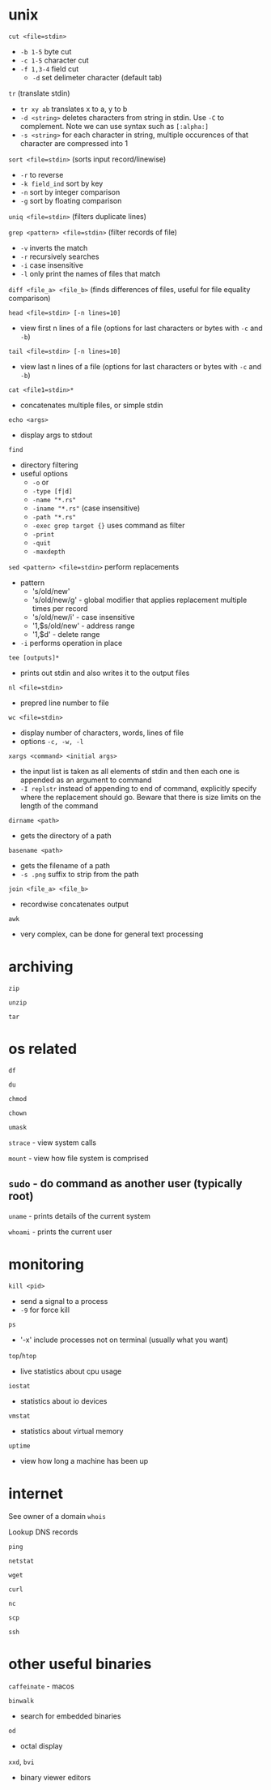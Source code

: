 # unix

`cut <file=stdin>`
- `-b 1-5` byte cut
- `-c 1-5` character cut
- `-f 1,3-4` field cut
    - `-d` set delimeter character (default tab)

`tr` (translate stdin)
- `tr xy ab` translates x to a, y to b
- `-d <string>` deletes characters from string in stdin. Use `-C` to complement. Note we can use syntax such as `[:alpha:]`
- `-s <string>` for each character in string, multiple occurences of that character are compressed into 1

`sort <file=stdin>` (sorts input record/linewise)
- `-r` to reverse
- `-k field_ind` sort by key
- `-n` sort by integer comparison
- `-g` sort by floating comparison

`uniq <file=stdin>` (filters duplicate lines)

`grep <pattern> <file=stdin>` (filter records of file)
- `-v` inverts the match
- `-r` recursively searches
- `-i` case insensitive
- `-l` only print the names of files that match

`diff <file_a> <file_b>` (finds differences of files, useful for file equality comparison)

`head <file=stdin> [-n lines=10]`
- view first n lines of a file (options for last characters or bytes with `-c` and `-b`)

`tail <file=stdin> [-n lines=10]`
- view last n lines of a file (options for last characters or bytes with `-c` and `-b`)

`cat <file1=stdin>*`
- concatenates multiple files, or simple stdin

`echo <args>`
- display args to stdout

`find`
- directory filtering
- useful options
    - `-o` or
    - `-type [f|d]`
    - `-name "*.rs"`
    - `-iname "*.rs"` (case insensitive)
    - `-path "*.rs"`
    - `-exec grep target {}` uses command as filter
    - `-print`
    - `-quit`
    - `-maxdepth`

`sed <pattern> <file=stdin>` perform replacements
- pattern 
    - 's/old/new'
    - 's/old/new/g' - global modifier that applies replacement multiple times per record
    - 's/old/new/i' - case insensitive
    - '1,$s/old/new' - address range
    - '1,$d' - delete range
- `-i` performs operation in place

`tee [outputs]*`
- prints out stdin and also writes it to the output files

`nl <file=stdin>`
- prepred line number to file

`wc <file=stdin>` 
- display number of characters, words, lines of file
- options `-c, -w, -l`

`xargs <command> <initial args>`
- the input list is taken as all elements of stdin and then each one is appended as an argument to command
- `-I replstr` instead of appending to end of command, explicitly specify where the replacement should go. Beware that there is size limits on the length of the command

`dirname <path>`
- gets the directory of a path

`basename <path>`
- gets the filename of a path
- `-s .png` suffix to strip from the path

`join <file_a> <file_b>`
- recordwise concatenates output

`awk`
- very complex, can be done for general text processing

# archiving

`zip`

`unzip`

`tar`

# os related 

`df`

`du`

`chmod`

`chown`

`umask`

`strace` - view system calls

`mount` - view how file system is comprised

`sudo` - do command as another user (typically root)
- 

`uname` - prints details of the current system

`whoami` - prints the current user


# monitoring

`kill <pid>` 
- send a signal to a process 
- `-9` for force kill

`ps` 
- '-x' include processes not on terminal (usually what you want)

`top`/`htop`
- live statistics about cpu usage

`iostat` 
- statistics about io devices

`vmstat` 
- statistics about virtual memory

`uptime` 
- view how long a machine has been up

# internet

See owner of a domain
`whois`

Lookup DNS records

`ping`

`netstat`

`wget`

`curl `

`nc`

`scp`

`ssh`


# other useful binaries

`caffeinate` - macos

`binwalk`
- search for embedded binaries

`od`
- octal display

`xxd`, `bvi`
- binary viewer editors


